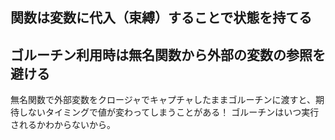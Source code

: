 ## 関数は変数に代入（束縛）することで状態を持てる

## ゴルーチン利用時は無名関数から外部の変数の参照を避ける

無名関数で外部変数をクロージャでキャプチャしたままゴルーチンに渡すと、期待しないタイミングで値が変わってしまうことがある！
ゴルーチンはいつ実行されるかわからないから。
